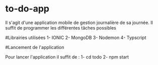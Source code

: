 # to-do-app
 
Il s'agit d'une application mobile de gestion journalière de sa journée. Il suffit de programmer les différentes tâches possibles 

#Librairies utilisées 
1- IONIC
2- MongoDB
3- Nodemon
4- Typscript

#Lancement de l'application 

Pour lancer l'application il suffit de : 
1- cd todo
2- npm start
